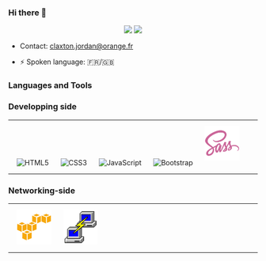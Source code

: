 ### Hi there 👋

<div id="header" align="center">
          <a>
           <img src="https://img.shields.io/twitter/follow/Pyncro?color=darkblue&label=%40Pyncro&logo=twitter&logoColor=darkblue&style=for-the-badge">
          </a>
          <a>
           <img src="https://img.shields.io/twitter/follow/pyncro?style=social">
          </a>
          
</div>

<!--
- 🔭 I’m currently working on 
- 🌱 I’m currently learning Godot 
-->
- Contact: claxton.jordan@orange.fr

- ⚡ Spoken language: 🇫🇷/🇬🇧


### Languages and Tools  

          
  
### Developping side

<table><tr><td valign="top" width="33%">
  
<div align="left">  
<img style="margin: 10px" src="https://profilinator.rishav.dev/skills-assets/html5-original-wordmark.svg" alt="HTML5" height="70" /> 
<img style="margin: 10px" src="https://profilinator.rishav.dev/skills-assets/css3-original-wordmark.svg" alt="CSS3" height="70" />   
<img style="margin: 10px" src="https://profilinator.rishav.dev/skills-assets/javascript-original.svg" alt="JavaScript" height="70" />  
<img style="margin: 10px" src="https://profilinator.rishav.dev/skills-assets/bootstrap-plain.svg" alt="Bootstrap" height="70" /> 
<img style="margin: 10px" src="https://github.com/devicons/devicon/blob/master/icons/sass/sass-original.svg" alt="Bootstrap" height="70" />
</div>
</table>

 
  
### Networking-side

<table><tr><td valign="top" width="33%">
  
<div align="left">  
<img style="margin: 10px" src="https://raw.githubusercontent.com/devicons/devicon/1119b9f84c0290e0f0b38982099a2bd027a48bf1/icons/amazonwebservices/amazonwebservices-original.svg" alt="AWS" height="70" />  
<img style="margin: 10px" src="https://raw.githubusercontent.com/devicons/devicon/1119b9f84c0290e0f0b38982099a2bd027a48bf1/icons/putty/putty-original.svg" alt="PuTy" height="70" />  
  
          
  
</div>
</table>



<!--



https://shields.io (for badges)

https://github.com/devicons/devicon/tree/master/icons (icons folder)

-->
